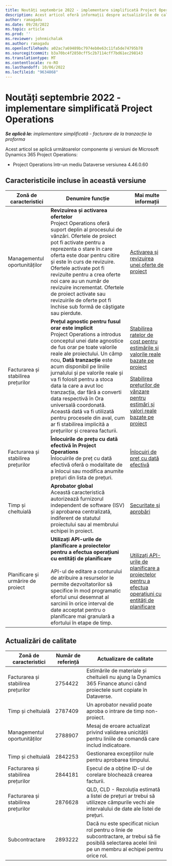 ```yaml
---
title: Noutăți septembrie 2022 - implementare simplificată Project Operations
description: Acest articol oferă informații despre actualizările de calitate care sunt disponibile în versiunea din septembrie 2022 de implementare a Microsoft Dynamics 365 Project Operations lite.
author: ramagadu
ms.date: 09/28/2022
ms.topic: article
ms.prod: ''
ms.reviewer: johnmichalak
ms.author: ramagadu
ms.openlocfilehash: a02ac7a69489bc7974eb0e63c11fa5de74795b78
ms.sourcegitcommit: b3a70bc4f2850cff5c2b7114cff7bd61ec298143
ms.translationtype: MT
ms.contentlocale: ro-RO
ms.lasthandoff: 10/06/2022
ms.locfileid: "9634868"
---
```

# <a name="whats-new-september-2022---project-operations-lite-deployment"></a>Noutăți septembrie 2022 - implementare simplificată Project Operations

_**Se aplică la:** implementare simplificată - facturare de la tranzacție la proforma_

Acest articol se aplică următoarelor componente și versiuni de Microsoft Dynamics 365 Project Operations:

- Project Operations într-un mediu Dataverse versiunea 4.46.0.60

## <a name="features-included-in-this-release"></a>Caracteristicile incluse în această versiune

| Zonă de caracteristici | Denumire funcție | Mai multe informații |
| --- | --- | --- |
| Managementul oportunităților | **Revizuirea și activarea ofertelor**<br>Project Operations oferă suport deplin al procesului de vânzări. Ofertele de proiect pot fi activate pentru a reprezenta o stare în care oferta este doar pentru citire și este în curs de revizuire. Ofertele activate pot fi revizuite pentru a crea oferte noi care au un număr de revizuire incrementat. Ofertele de proiect activate sau revizuirile de oferte pot fi închise sub formă de câștigate sau pierdute. | [Activarea și revizuirea unei oferte de proiect](/dynamics365/project-operations/sales/activation-and-revision) |
| Facturarea și stabilirea prețurilor | **Prețul agnostic pentru fusul orar este implicit**<br>Project Operations a introdus conceptul unei date agnostice de fus orar pe toate valorile reale ale proiectului. Un câmp nou, **Dată tranzacție** este acum disponibil pe liniile jurnalului și pe valorile reale și va fi folosit pentru a stoca data la care a avut loc tranzacția, dar fără a converti data respectivă în Ora universală coordonată. Această dată va fi utilizată pentru procesele din aval, cum ar fi stabilirea implicită a prețurilor și crearea facturii. | <p>[Stabilirea ratelor de cost pentru estimările și valorile reale bazate pe proiect](/dynamics365/project-operations/pro/pricing-costing/cost-price-resolution-sales)</p><p>[Stabilirea prețurilor de vânzare pentru estimări și valori reale bazate pe proiect](/dynamics365/project-operations/pro/pricing-costing/sales-price-resolution-sales)</p> |
| Facturarea și stabilirea prețurilor | **Înlocuirile de prețu cu dată efectivă în Project Operations**<br>Înlocuirile de preț cu dată efectivă oferă o modalitate de a înlocui sau modifica anumite prețuri din lista de prețuri. | [Înlocuiri de preț cu dată efectivă](/dynamics365/project-operations/pricing-costing/dateffective_price_overrides) |
| Timp și cheltuială | **Aprobator global**<br>Această caracteristică autorizează furnizorul independent de software (ISV) și aprobarea centralizată, indiferent de statutul proiectului sau al membrului echipei în proiect. | [Securitate și aprobări](/dynamics365/project-operations/approvals/approvals-security) |
|Planificare și urmărire de proiect|**Utilizați API-urile de planificare a proiectelor pentru a efectua operațiuni cu entități de planificare** </br> </br>API-ul de editare a conturului de atribuire a resurselor le permite dezvoltatorilor să specifice în mod programatic efortul unui desemnat al sarcinii în orice interval de date acceptat pentru o planificare mai granulară a efortului în etape de timp.|[Utilizați API-urile de planificare a proiectelor pentru a efectua operațiuni cu entități de planificare](/dynamics365/project-operations/project-management/schedule-api-preview)|

## <a name="quality-updates"></a>Actualizări de calitate

| Zonă de caracteristici | Număr de referință | Actualizare de calitate |
| --- | --- | --- |
| Facturarea și stabilirea prețurilor | 2754422 | Estimările de materiale și cheltuieli nu ajung la Dynamics 365 Finance atunci când proiectele sunt copiate în Dataverse. |
| Timp și cheltuială | 2787409 | Un aprobator nevalid poate aproba o intrare de timp non-proiect. |
| Managementul oportunităților | 2788907 | Mesaj de eroare actualizat privind validarea unicității pentru liniile de comandă care includ indicatoare. |
| Timp și cheltuială | 2842253 | Gestionarea excepțiilor nule pentru aprobarea timpului. |
| Facturarea și stabilirea prețurilor | 2844181 | Eșecul de a obține ID-ul de corelare blochează crearea facturii. |
| Facturarea și stabilirea prețurilor | 2876628 | QLD, CLD - Rezoluția estimată a listei de prețuri ar trebui să utilizeze câmpurile vechi ale intervalului de date ale listei de prețuri. |
| Subcontractare | 2893222 | Dacă nu este specificat niciun rol pentru o linie de subcontractare, ar trebui să fie posibilă selectarea acelei linii pe un membru al echipei pentru orice rol. |

